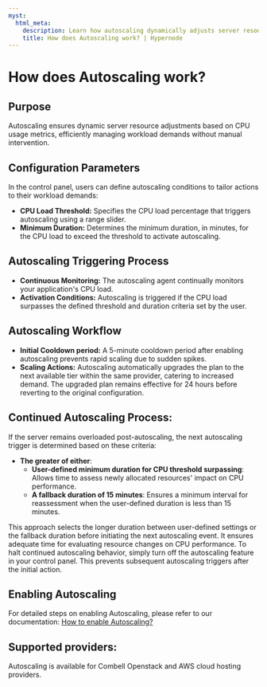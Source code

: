 ```yaml
---
myst:
  html_meta:
    description: Learn how autoscaling dynamically adjusts server resources based on CPU usage metrics, allowing efficient workload management without manual intervention. Configure thresholds, durations, and understand the workflow for seamless autoscaling on Hypernode.
    title: How does Autoscaling work? | Hypernode
---
```


# How does Autoscaling work?

## Purpose

Autoscaling ensures dynamic server resource adjustments based on CPU usage metrics, efficiently managing workload demands without manual intervention.

## Configuration Parameters

In the control panel, users can define autoscaling conditions to tailor actions to their workload demands:
- **CPU Load Threshold:** Specifies the CPU load percentage that triggers autoscaling using a range slider.
- **Minimum Duration:** Determines the minimum duration, in minutes, for the CPU load to exceed the threshold to activate autoscaling.

## Autoscaling Triggering Process
- **Continuous Monitoring:** The autoscaling agent continually monitors your application's CPU load.
- **Activation Conditions:** Autoscaling is triggered if the CPU load surpasses the defined threshold and duration criteria set by the user.

## Autoscaling Workflow
- **Initial Cooldown period:** A 5-minute cooldown period after enabling autoscaling prevents rapid scaling due to sudden spikes.
- **Scaling Actions:** Autoscaling automatically upgrades the plan to the next available tier within the same provider, catering to increased demand. The upgraded plan remains effective for 24 hours before reverting to the original configuration.

## Continued Autoscaling Process:

If the server remains overloaded post-autoscaling, the next autoscaling trigger is determined based on these criteria:
- **The greater of either**:
  - **User-defined minimum duration for CPU threshold surpassing**: Allows time to assess newly allocated resources' impact on CPU performance.
  - **A fallback duration of 15 minutes**: Ensures a minimum interval for reassessment when the user-defined duration is less than 15 minutes.

This approach selects the longer duration between user-defined settings or the fallback duration before initiating the next autoscaling event. It ensures adequate time for evaluating resource changes on CPU performance.
To halt continued autoscaling behavior, simply turn off the autoscaling feature in your control panel. This prevents subsequent autoscaling triggers after the initial action.

## Enabling Autoscaling

For detailed steps on enabling Autoscaling, please refer to our documentation: [How to enable Autoscaling?](how-to-enable-autoscaling.md)

## Supported providers:

Autoscaling is available for Combell Openstack and AWS cloud hosting providers.
